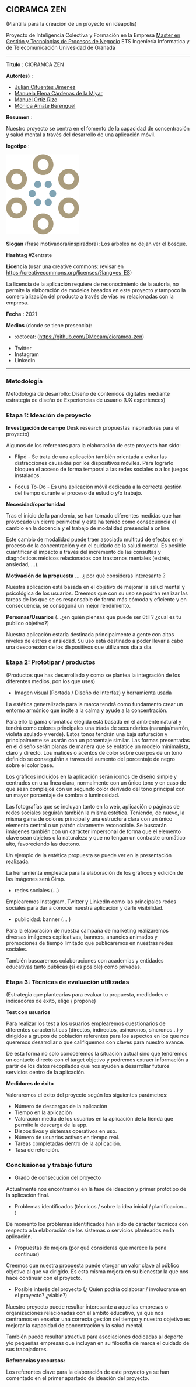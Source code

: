 ## CIORAMCA ZEN  

(Plantilla para la creación de un proyecto en ideapolis)

Proyecto de Inteligencia Colectiva y Formación en la Empresa 
[Master en Gestión y Tecnologías de Procesos de Negocio](https://masteres.ugr.es/mbagestiontic/)
ETS Ingeniería Informatica y de Telecomunicación Univesidad de Granada  

----

**Titulo** : CIORAMCA ZEN

**Autor(es)** :

- [Julián Cifuentes Jimenez](https://github.com/juliancifuentes95)
- [Manuela Elena Cárdenas de la Miyar](https://github.com/DMecam)
- [Manuel Ortiz Rizo](https://github.com/ma16nu)
- [Mónica Amate Berenguel](https://github.com/monicaamate)

**Resumen** : 

Nuestro proyecto se centra en el fomento de la capacidad de concentración y salud mental a través del desarrollo de una aplicación móvil. 

**logotipo** : 

<img src="Logo_CioramcaZen.png" alt="Logotipo de CIORAMCA ZEN" width="200"/>

**Slogan** (frase motivadora/inspiradora): Los árboles no dejan ver el bosque.

**Hashtag**  #Zentrate

**Licencia**    (usar una creative commons: revisar en https://creativecommons.org/licenses/?lang=es_ES) 

La licencia de la aplicación requiere de reconocimiento de la autoría, no permite la elaboración de modelos basados en este proyecto y tampoco la comercialización del producto a través de vías no relacionadas con la empresa.

**Fecha** : 2021

**Medios** (donde se tiene presencia): 

*  :octocat: (https://github.com/DMecam/cioramca-zen) 
- Twitter
- Instagram
- LinkedIn

--- 


### Metodología

Metodología de desarrollo: Diseño de contenidos digitales mediante estrategia de diseño de Experiencias de usuario (UX experiences) 

### Etapa 1: Ideación de proyecto 

**Investigación de campo**   Desk research propuestas inspiradoras para el proyecto) 

Algunos de los referentes para la elaboración de este proyecto han sido:

- Flipd - Se trata de una aplicación también orientada a evitar las distracciones causadas por los dispositivos móviles. Para lograrlo bloquea el acceso de forma temporal a las redes sociales o a los juegos instalados.

- Focus To-Do - Es una aplicación móvil dedicada a la correcta gestión del tiempo durante el proceso de estudio y/o trabajo.

**Necesidad/oportunidad** 

Tras el inicio de la pandemia, se han tomado diferentes medidas que han provocado un cierre perimetral y este ha tenido como consecuencia el cambio en la docencia y el trabajo de modalidad presencial a online.  

Este cambio de modalidad puede traer asociado multitud de efectos en el proceso de la concentración y en el cuidado de la salud mental. Es posible cuantificar el impacto a través del incremento de las consultas y diagnósticos médicos relacionados con trastornos mentales (estrés, ansiedad, ...).

**Motivación de la propuesta** .... ¿ por qué consideras interesante ? 

Nuestra aplicación está basada en el objetivo de mejorar la salud mental y psicológica de los usuarios. Creemos que con su uso se podrán realizar las tareas de las que se es responsable de forma más cómoda y eficiente y en consecuencia, se conseguirá un mejor rendimiento.

**Personas/Usuarios**  (...¿en quién piensas que puede ser útil ? ¿cual es tu publico objetivo?) 

Nuestra aplicación estaría destinada principalmente a gente con altos niveles de estrés o ansiedad. Su uso está destinado a poder llevar a cabo una desconexión de los dispositivos que utilizamos dia a dia.


### Etapa 2: Prototipar / productos 

(Productos que has desarrollado y como se plantea la integración de los diferentes medios, pon los que uses) 

* Imagen visual (Portada / Diseño de Interfaz) y herramienta usada 

La estética generalizada para la marca tendrá como fundamento crear un entorno armónico que incite a la calma y ayude a la concentración.

Para ello la gama cromática elegida está basada en el ambiente natural y tendrá como colores principales una tríada de secundarios (naranja/marrón, violeta azulado y verde). Estos tonos tendrán una baja saturación y principalmente se usarán con un porcentaje similar. Las formas presentadas en el diseño serán planas de manera que se enfatice un modelo minimalista, claro y directo. Los matices o acentos de color sobre cuerpos de un tono definido se conseguirán a traves del aumento del porcentaje de negro sobre el color base.

Los gráficos incluidos en la aplicación serán iconos de diseño simple y centrados en una línea clara, normalmente con un único tono y en caso de que sean complejos con un segundo color derivado del tono principal con un mayor porcentaje de sombra o luminosidad.

Las fotografías que se incluyan tanto en la web, aplicación o páginas de redes sociales seguirán también la misma estética. Teniendo, de nuevo, la misma gama de colores principal y una estructura clara con un único elemento central o un patrón claramente reconocible. Se buscarán imágenes también con un carácter impersonal de forma que el elemento clave sean objetos o la naturaleza y que no tengan un contraste cromático alto, favoreciendo las duotono. 

Un ejemplo de la estética propuesta se puede ver en la presentación realizada.

La herramienta empleada para la elaboración de los gráficos y edición de las imágenes será Gimp.

* redes sociales (...) 

Emplearemos Instagram, Twitter y LinkedIn como las principales redes sociales para dar a conocer nuestra aplicación y darle visibilidad.

* publicidad: banner (... ) 

Para la elaboración de nuestra campaña de marketing realizaremos diversas imágenes explicativas, banners, anuncios animados y promociones de tiempo limitado que publicaremos en nuestras redes sociales.

También buscaremos colaboraciones con academias y entidades educativas tanto públicas (si es posible) como privadas.


### Etapa 3: Técnicas de evaluación utilizadas

(Estrategia que plantearías para evaluar tu propuesta, medidodes e indicadores de éxito, elige / propone) 

**Test con usuarios**

Para realizar los test a los usuarios emplearemos cuestionarios de diferentes características (directos, indirectos, asíncronos, síncronos...) y dirigidos a grupos de población referentes para los aspectos en los que nos queremos desarrollar o que califiquemos con claves para nuestro avance.

De esta forma no solo conoceremos la situación actual sino que tendremos un contacto directo con el target objetivo y podremos extraer información a partir de los datos recopilados que nos ayuden a desarrollar futuros servicios dentro de la aplicación.

**Medidores de éxito**

Valoraremos el éxito del proyecto según los siguientes parámetros:

- Número de descargas de la aplicación
- Tiempo en la aplicación
- Valoración media de los usuarios en la aplicación de la tienda que permite la descarga de la app.
- Dispositivos y sistemas operativos en uso.
- Número de usuarios activos en tiempo real.
- Tareas completadas dentro de la aplicación.
- Tasa de retención.


### Conclusiones y trabajo futuro


* Grado de consecución del proyecto 

Actualmente nos encontramos en la fase de ideación y primer prototipo de la aplicación final.

* Problemas identificados  (técnicos / sobre la idea inicial / planificacion… ) 

De momento los problemas identificados han sido de carácter técnicos con respecto a la elaboración de los sistemas o servicios planteados en la aplicación.

* Propuestas de mejora (por qué consideras que merece la pena continuar)

Creemos que nuestra propuesta puede otorgar un valor clave al público objetivo al que va dirigido. Es esta misma mejora en su bienestar la que nos hace continuar con el proyecto.

* Posible interés del proyecto (¿ Quien podría  colaborar / involucrarse en el proyecto? ¿viable?)

Nuestro proyecto puede resultar interesante a aquellas empresas o organizaciones relacionadas con el ámbito educativo, ya que nos centramos en enseñar una correcta gestión del tiempo y nuestro objetivo es mejorar la capacidad de concentración y la salud mental.

También puede resultar atractiva para asociaciones dedicadas al deporte y/o pequeñas empresas que incluyan en su filosofía de marca el cuidado de sus trabajadores.


**Referencias y recursos:** 

Los referentes clave para la elaboración de este proyecto ya se han comentado en el primer apartado de ideación del proyecto.
